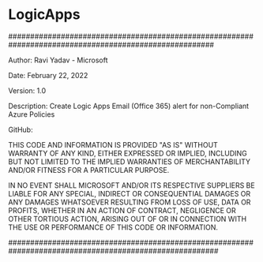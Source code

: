 # LogicApps

#######################################################################################################

Author: Ravi Yadav - Microsoft

Date: February 22, 2022

Version: 1.0

Description: Create Logic Apps Email (Office 365) alert for non-Compliant Azure Policies


GitHub:

THIS CODE AND INFORMATION IS PROVIDED "AS IS" WITHOUT WARRANTY OF ANY KIND, EITHER EXPRESSED OR IMPLIED, INCLUDING BUT NOT LIMITED TO THE IMPLIED WARRANTIES OF MERCHANTABILITY AND/OR FITNESS FOR A PARTICULAR PURPOSE.

IN NO EVENT SHALL MICROSOFT AND/OR ITS RESPECTIVE SUPPLIERS BE LIABLE FOR ANY SPECIAL, INDIRECT OR CONSEQUENTIAL DAMAGES OR ANY DAMAGES WHATSOEVER RESULTING FROM LOSS OF USE, DATA OR PROFITS, WHETHER IN AN ACTION OF CONTRACT, NEGLIGENCE OR OTHER TORTIOUS ACTION, ARISING OUT OF OR IN CONNECTION WITH THE USE OR PERFORMANCE OF THIS CODE OR INFORMATION.

########################################################################################################
